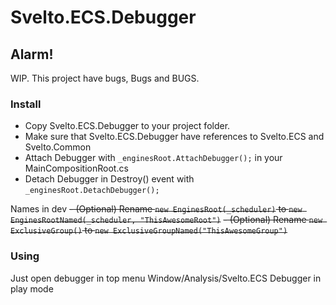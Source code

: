 # Svelto.ECS.Debugger
## Alarm!
WIP. This project have bugs, Bugs and BUGS.
### Install

- Copy Svelto.ECS.Debugger to your project folder.
- Make sure that Svelto.ECS.Debugger have references to Svelto.ECS and Svelto.Common
- Attach Debugger with `_enginesRoot.AttachDebugger();` in your MainCompositionRoot.cs
- Detach Debugger in Destroy() event with `_enginesRoot.DetachDebugger();`

Names in dev
~~- (Optional) Rename `new EnginesRoot(_scheduler)` to `new EnginesRootNamed(_scheduler, "ThisAwesomeRoot")`~~
~~- (Optional) Rename `new ExclusiveGroup()` to `new ExclusiveGroupNamed("ThisAwesomeGroup")`~~

### Using
Just open debugger in top menu Window/Analysis/Svelto.ECS Debugger in play mode
